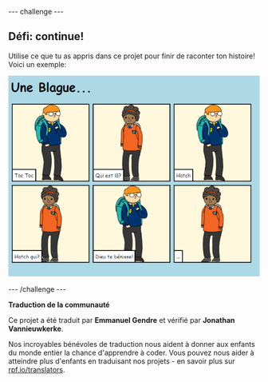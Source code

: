 --- challenge ---

## Défi: continue!

Utilise ce que tu as appris dans ce projet pour finir de raconter ton histoire! Voici un exemple:

![capture d’écran](images/story-final.png)

--- /challenge ---


**Traduction de la communauté**

Ce projet a été traduit par **Emmanuel Gendre** et vérifié par **Jonathan Vannieuwkerke**.

Nos incroyables bénévoles de traduction nous aident à donner aux enfants du monde entier la chance d'apprendre à coder. Vous pouvez nous aider à atteindre plus d'enfants en traduisant nos projets - en savoir plus sur [rpf.io/translators](https://rpf.io/translators).